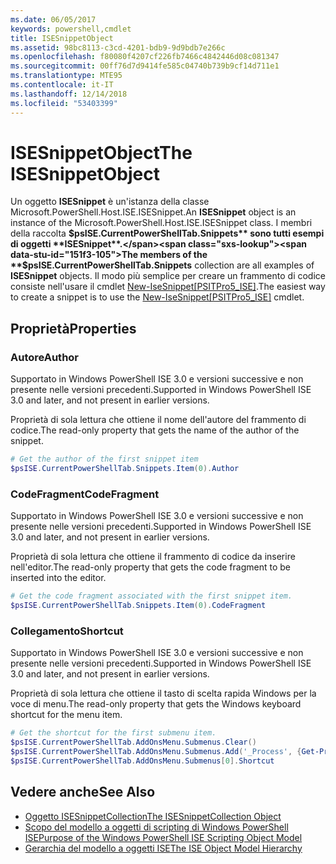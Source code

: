 ```yaml
---
ms.date: 06/05/2017
keywords: powershell,cmdlet
title: ISESnippetObject
ms.assetid: 98bc8113-c3cd-4201-bdb9-9d9bdb7e266c
ms.openlocfilehash: f80080f4207cf226fb7466c4842446d08c081347
ms.sourcegitcommit: 00ff76d7d9414fe585c04740b739b9cf14d711e1
ms.translationtype: MTE95
ms.contentlocale: it-IT
ms.lasthandoff: 12/14/2018
ms.locfileid: "53403399"
---
```

# <a name="the-isesnippetobject"></a><span data-ttu-id="151f3-103">ISESnippetObject</span><span class="sxs-lookup"><span data-stu-id="151f3-103">The ISESnippetObject</span></span>

<span data-ttu-id="151f3-104">Un oggetto **ISESnippet** è un'istanza della classe Microsoft.PowerShell.Host.ISE.ISESnippet.</span><span class="sxs-lookup"><span data-stu-id="151f3-104">An **ISESnippet** object is an instance of the Microsoft.PowerShell.Host.ISE.ISESnippet class.</span></span> <span data-ttu-id="151f3-105">I membri della raccolta **$psISE.CurrentPowerShellTab.Snippets** sono tutti esempi di oggetti **ISESnippet**.</span><span class="sxs-lookup"><span data-stu-id="151f3-105">The members of the **$psISE.CurrentPowerShellTab.Snippets** collection are all examples of **ISESnippet** objects.</span></span> <span data-ttu-id="151f3-106">Il modo più semplice per creare un frammento di codice consiste nell'usare il cmdlet [New-IseSnippet&#91;PSITPro5_ISE&#93;](https://technet.microsoft.com/library/0a6339a3-2683-4a8e-8929-90ad9a95c3e0).</span><span class="sxs-lookup"><span data-stu-id="151f3-106">The easiest way to create a snippet is to use the [New-IseSnippet&#91;PSITPro5_ISE&#93;](https://technet.microsoft.com/library/0a6339a3-2683-4a8e-8929-90ad9a95c3e0) cmdlet.</span></span>

## <a name="properties"></a><span data-ttu-id="151f3-107">Proprietà</span><span class="sxs-lookup"><span data-stu-id="151f3-107">Properties</span></span>

### <a name="author"></a><span data-ttu-id="151f3-108">Autore</span><span class="sxs-lookup"><span data-stu-id="151f3-108">Author</span></span>

<span data-ttu-id="151f3-109">Supportato in Windows PowerShell ISE 3.0 e versioni successive e non presente nelle versioni precedenti.</span><span class="sxs-lookup"><span data-stu-id="151f3-109">Supported in Windows PowerShell ISE 3.0 and later, and not present in earlier versions.</span></span>

<span data-ttu-id="151f3-110">Proprietà di sola lettura che ottiene il nome dell'autore del frammento di codice.</span><span class="sxs-lookup"><span data-stu-id="151f3-110">The read-only property that gets the name of the author of the snippet.</span></span>

```powershell
# Get the author of the first snippet item
$psISE.CurrentPowerShellTab.Snippets.Item(0).Author
```

### <a name="codefragment"></a><span data-ttu-id="151f3-111">CodeFragment</span><span class="sxs-lookup"><span data-stu-id="151f3-111">CodeFragment</span></span>

<span data-ttu-id="151f3-112">Supportato in Windows PowerShell ISE 3.0 e versioni successive e non presente nelle versioni precedenti.</span><span class="sxs-lookup"><span data-stu-id="151f3-112">Supported in Windows PowerShell ISE 3.0 and later, and not present in earlier versions.</span></span>

<span data-ttu-id="151f3-113">Proprietà di sola lettura che ottiene il frammento di codice da inserire nell'editor.</span><span class="sxs-lookup"><span data-stu-id="151f3-113">The read-only property that gets the code fragment to be inserted into the editor.</span></span>

```powershell
# Get the code fragment associated with the first snippet item.
$psISE.CurrentPowerShellTab.Snippets.Item(0).CodeFragment
```

### <a name="shortcut"></a><span data-ttu-id="151f3-114">Collegamento</span><span class="sxs-lookup"><span data-stu-id="151f3-114">Shortcut</span></span>

<span data-ttu-id="151f3-115">Supportato in Windows PowerShell ISE 3.0 e versioni successive e non presente nelle versioni precedenti.</span><span class="sxs-lookup"><span data-stu-id="151f3-115">Supported in Windows PowerShell ISE 3.0 and later, and not present in earlier versions.</span></span>

<span data-ttu-id="151f3-116">Proprietà di sola lettura che ottiene il tasto di scelta rapida Windows per la voce di menu.</span><span class="sxs-lookup"><span data-stu-id="151f3-116">The read-only property that gets the Windows keyboard shortcut for the menu item.</span></span>

```powershell
# Get the shortcut for the first submenu item.
$psISE.CurrentPowerShellTab.AddOnsMenu.Submenus.Clear()
$psISE.CurrentPowerShellTab.AddOnsMenu.Submenus.Add('_Process', {Get-Process}, 'Alt+P')
$psISE.CurrentPowerShellTab.AddOnsMenu.Submenus[0].Shortcut
```

## <a name="see-also"></a><span data-ttu-id="151f3-117">Vedere anche</span><span class="sxs-lookup"><span data-stu-id="151f3-117">See Also</span></span>

- [<span data-ttu-id="151f3-118">Oggetto ISESnippetCollection</span><span class="sxs-lookup"><span data-stu-id="151f3-118">The ISESnippetCollection Object</span></span>](The-ISESnippetCollection-Object.md)
- [<span data-ttu-id="151f3-119">Scopo del modello a oggetti di scripting di Windows PowerShell ISE</span><span class="sxs-lookup"><span data-stu-id="151f3-119">Purpose of the Windows PowerShell ISE Scripting Object Model</span></span>](purpose-of-the-windows-powershell-ise-scripting-object-model.md)
- [<span data-ttu-id="151f3-120">Gerarchia del modello a oggetti ISE</span><span class="sxs-lookup"><span data-stu-id="151f3-120">The ISE Object Model Hierarchy</span></span>](The-ISE-Object-Model-Hierarchy.md)